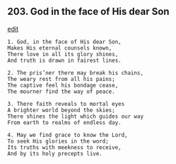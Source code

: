 
## 203.  God in the face of His dear Son
[edit](https://docs.google.com/document/d/1jRQuYzQpg_PlRtQxaUbS5dn4HlGhoOSO/edit?mode=html)



    1. God, in the face of His dear Son,
    Makes His eternal counsels known,
    There love in all its glory shines,
    And truth is drawn in fairest lines.

    2. The pris’ner there may break his chains, 
    The weary rest from all his pains;
    The captive feel his bondage cease,
    The mourner find the way of peace.

    3. There faith reveals to mortal eyes 
    A brighter world beyond the skies;
    There shines the light which guides our way 
    From earth to realms of endless day.

    4. May we find grace to know the Lord,
    To seek His glories in the word;
    Its truths with meekness to receive,
    And by its holy precepts live.
